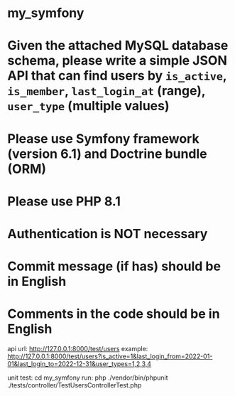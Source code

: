 # my_symfony
# Given the attached MySQL database schema, please write a simple JSON API that can find users by `is_active`, `is_member`, `last_login_at` (range), `user_type` (multiple values)

# Please use Symfony framework (version 6.1) and Doctrine bundle (ORM)
# Please use PHP 8.1
# Authentication is NOT necessary
# Commit message (if has) should be in English
# Comments in the code should be in English

api url: http://127.0.0.1:8000/test/users
      example: http://127.0.0.1:8000/test/users?is_active=1&last_login_from=2022-01-01&last_login_to=2022-12-31&user_types=1,2,3,4
      
unit test:
cd my_symfony
run: php ./vendor/bin/phpunit ./tests/controller/TestUsersControllerTest.php
